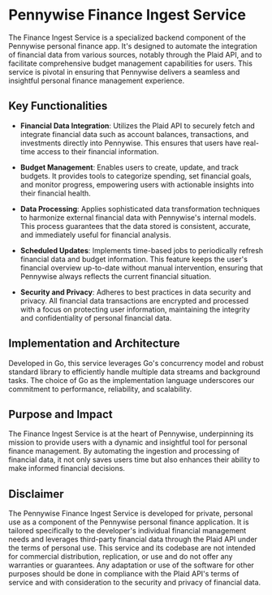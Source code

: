 # Pennywise Finance Ingest Service

The Finance Ingest Service is a specialized backend component of the Pennywise personal finance app. It's designed to automate the integration of financial data from various sources, notably through the Plaid API, and to facilitate comprehensive budget management capabilities for users. This service is pivotal in ensuring that Pennywise delivers a seamless and insightful personal finance management experience.

## Key Functionalities

- **Financial Data Integration**: Utilizes the Plaid API to securely fetch and integrate financial data such as account balances, transactions, and investments directly into Pennywise. This ensures that users have real-time access to their financial information.

- **Budget Management**: Enables users to create, update, and track budgets. It provides tools to categorize spending, set financial goals, and monitor progress, empowering users with actionable insights into their financial health.

- **Data Processing**: Applies sophisticated data transformation techniques to harmonize external financial data with Pennywise's internal models. This process guarantees that the data stored is consistent, accurate, and immediately useful for financial analysis.

- **Scheduled Updates**: Implements time-based jobs to periodically refresh financial data and budget information. This feature keeps the user's financial overview up-to-date without manual intervention, ensuring that Pennywise always reflects the current financial situation.

- **Security and Privacy**: Adheres to best practices in data security and privacy. All financial data transactions are encrypted and processed with a focus on protecting user information, maintaining the integrity and confidentiality of personal financial data.

## Implementation and Architecture

Developed in Go, this service leverages Go's concurrency model and robust standard library to efficiently handle multiple data streams and background tasks. The choice of Go as the implementation language underscores our commitment to performance, reliability, and scalability.

## Purpose and Impact

The Finance Ingest Service is at the heart of Pennywise, underpinning its mission to provide users with a dynamic and insightful tool for personal finance management. By automating the ingestion and processing of financial data, it not only saves users time but also enhances their ability to make informed financial decisions.

## Disclaimer

The Pennywise Finance Ingest Service is developed for private, personal use as a component of the Pennywise personal finance application. It is tailored specifically to the developer's individual financial management needs and leverages third-party financial data through the Plaid API under the terms of personal use. This service and its codebase are not intended for commercial distribution, replication, or use and do not offer any warranties or guarantees. Any adaptation or use of the software for other purposes should be done in compliance with the Plaid API's terms of service and with consideration to the security and privacy of financial data.

